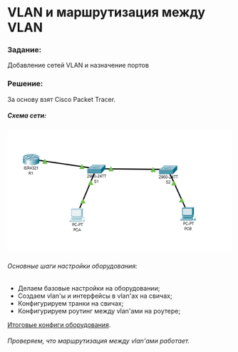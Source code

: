 # VLAN и маршрутизация между VLAN

###  Задание:
Добавление сетей VLAN и назначение портов

###  Решение:
За основу взят Cisco Packet Tracer.

##### Схема сети:

![](https://github.com/irvin232/OTUS-network-engineer/blob/master/labs/lab01/network%20topology.png)

###### Основные шаги настройки оборудования:
- Делаем базовые настройки на оборудовании;
- Создаем vlan'ы и интерфейсы в vlan'ах на свичах;
- Конфигурируем транки на свичах;
- Конфигурируем роутинг между vlan'ами на роутере;

[Итоговые конфиги оборудования](https://github.com/irvin232/OTUS-network-engineer/tree/master/labs/lab01/Configs).

###### Проверяем, что маршрутизация между vlan'ами работает.

